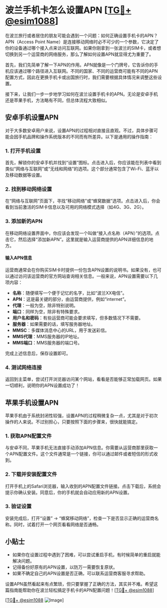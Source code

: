 # 波兰手机卡怎么设置APN [[TG💪+ @esim1088](https://t.me/s/esim1088)]

在波兰旅行或者居住的朋友可能会遇到一个问题：如何正确设置手机卡的APN？APN（Access Point Name）是连接移动网络时必不可少的一个参数，它决定了你的设备通过哪个接入点来访问互联网。如果你刚拿到一张波兰的SIM卡，或者想切换到另一个运营商的网络服务，那么了解如何设置APN就显得尤为重要了。

首先，我们先简单了解一下APN的作用。APN就像是一个门牌号，它告诉你的手机应该通过哪个路径进入互联网。不同的国家、不同的运营商可能有不同的APN配置方式，因此在更换手机卡或出国旅行时，我们需要根据具体情况来调整这些设置。

接下来，让我们一步一步地学习如何在波兰设置手机卡的APN。无论是安卓手机还是苹果手机，方法略有不同，但总体流程大致相似。

## 安卓手机设置APN

对于大多数安卓用户来说，设置APN的过程相对直接且直观。不过，具体步骤可能会因手机品牌和操作系统版本的不同而有所差异。以下是通用的操作指南：

### 1. 打开手机设置
首先，解锁你的安卓手机并找到“设置”图标。点击进入后，你应该能在列表中看到类似“网络与互联网”或“无线和网络”的选项。这个部分通常包含了Wi-Fi、蓝牙以及移动数据等设置。

### 2. 找到移动网络设置
在“网络与互联网”页面下，寻找“移动网络”或“蜂窝数据”选项。点击进入后，你会看到当前激活的SIM卡信息以及可用的网络模式选择（如4G、3G、2G）。

### 3. 添加新的APN
在移动网络设置界面中，你应该会发现一个叫做“接入点名称（APN）”的选项。点击它，然后选择“添加新APN”。这里就是输入运营商提供的APN详细信息的地方。

#### 输入APN信息
运营商通常会在你购买SIM卡时提供一份包含APN设置的说明书。如果没有，也可以通过访问该运营商的官方网站查询相关信息。一般来说，APN设置需要以下几项内容：
- **名称**：随便填写一个便于记忆的名字，比如“波兰XX电信”。
- **APN**：这是最关键的部分，由运营商提供，例如“internet”。
- **代理**：一般为空，除非特别说明。
- **端口**：同样为空，除非有特殊要求。
- **用户名和密码**：有些运营商可能会要求填写，但多数情况下不需要。
- **服务器**：如果需要的话，填写服务器地址。
- **MMSC**：多媒体消息中心的URL，用于发送彩信。
- **MMS代理**：MMS服务器的IP地址。
- **MMS端口**：MMS服务器的端口号。

完成上述信息后，保存设置即可。

### 4. 测试网络连接
返回到主菜单，尝试打开浏览器访问某个网站，看看是否能够正常加载网页。如果一切顺利，说明你的APN设置成功了！

## 苹果手机设置APN

苹果手机由于系统封闭性较强，设置APN的过程稍微复杂一点，尤其是对于初次操作的人来说。不过别担心，只要按照下面的步骤来，很快就能搞定。

### 1. 获取APN配置文件
与安卓不同，苹果手机无法直接手动添加APN信息。你需要从运营商那里获取一个APN配置文件。这个文件通常是一个链接，你可以通过邮件或者短信的形式收到。

### 2. 下载并安装配置文件
打开手机上的Safari浏览器，输入收到的APN配置文件链接。点击下载后，系统会提示你确认安装。同意后，你的手机就会自动应用新的APN设置。

### 3. 验证设置
安装完成后，打开“设置” -> “蜂窝移动网络”，检查一下是否显示正确的运营商名称。同时，试着打开一个网页看看网络是否通畅。

## 小贴士

- 如果你在设置过程中遇到了困难，可以尝试重启手机，有时候简单的重启就能解决问题。
- 记得备份好原有的APN设置，以防万一需要恢复原状。
- 如果不确定自己的APN设置是否正确，可以联系运营商客服寻求帮助。

设置APN虽然看起来有点繁琐，但只要掌握了正确的方法，其实并不难。希望这篇指南能帮助你在波兰轻松搞定手机卡的APN配置问题！[[TG💪+ @esim1088](https://t.me/s/esim1088)]

[[TG💪+ @esim1088](https://t.me/s/esim1088) ![Image](https://i.postimg.cc/4NQfJmqS/Snipaste-2025-05-13-00-14-12.png)]